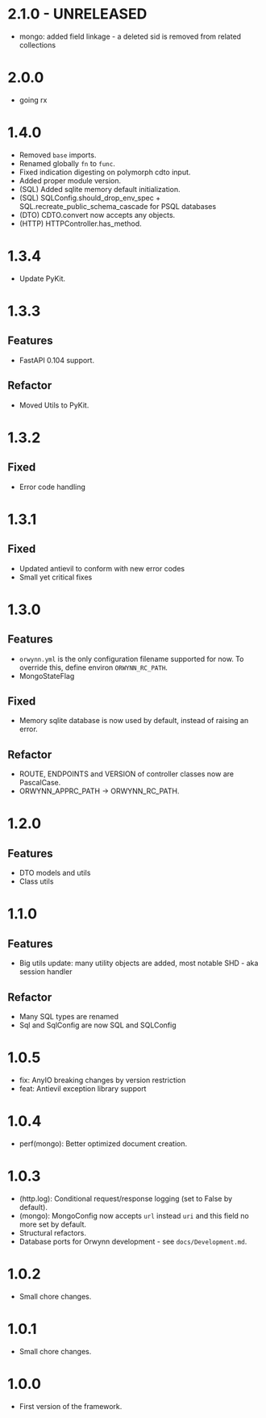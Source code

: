# 2.1.0 - UNRELEASED

- mongo: added field linkage - a deleted sid is removed from related 
         collections

# 2.0.0

- going rx

# 1.4.0

- Removed `base` imports.
- Renamed globally `fn` to `func`.
- Fixed indication digesting on polymorph cdto input.
- Added proper module version.
- (SQL) Added sqlite memory default initialization.
- (SQL) SQLConfig.should_drop_env_spec + SQL.recreate_public_schema_cascade
    for PSQL databases
- (DTO) CDTO.convert now accepts any objects.
- (HTTP) HTTPController.has_method.

# 1.3.4

- Update PyKit.

# 1.3.3

## Features

- FastAPI 0.104 support.

## Refactor

- Moved Utils to PyKit.

# 1.3.2

## Fixed

- Error code handling

# 1.3.1

## Fixed

- Updated antievil to conform with new error codes
- Small yet critical fixes

# 1.3.0

## Features

- `orwynn.yml` is the only configuration filename supported for now. To
  override this, define environ `ORWYNN_RC_PATH`.
- MongoStateFlag

## Fixed

- Memory sqlite database is now used by default, instead of raising an error.

## Refactor

- ROUTE, ENDPOINTS and VERSION of controller classes now are PascalCase.
- ORWYNN_APPRC_PATH -> ORWYNN_RC_PATH.

# 1.2.0

## Features

- DTO models and utils
- Class utils

# 1.1.0

## Features

- Big utils update: many utility objects are added, most notable SHD - aka
  session handler

## Refactor

- Many SQL types are renamed
- Sql and SqlConfig are now SQL and SQLConfig

# 1.0.5

- fix: AnyIO breaking changes by version restriction
- feat: Antievil exception library support

# 1.0.4

- perf(mongo): Better optimized document creation.

# 1.0.3

- (http.log): Conditional request/response logging (set to False by default).
- (mongo): MongoConfig now accepts `url` instead `uri` and this field no more
    set by default.
- Structural refactors.
- Database ports for Orwynn development - see `docs/Development.md`.

# 1.0.2

- Small chore changes.

# 1.0.1

- Small chore changes.

# 1.0.0

- First version of the framework.
